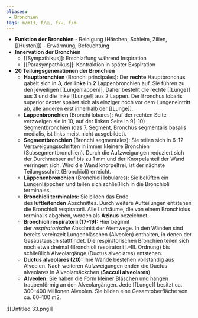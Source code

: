 ```yaml
---
aliases:
 - Bronchien
tags: m/m13, f/🫁, f/💀, f/⚙️
---
```

- **Funktion der Bronchien**
        - Reinigung (Härchen, Schleim, Zilien, [[Husten]])
        - Erwärmung, Befeuchtung
- **Innervation der Bronchien**
    - [[Sympathikus]]: Erschlaffung während Inspiration
    - [[Parasympathikus]]: Kontraktion in später Exspiration
- **20 Teilungsgenerationen der Bronchien**
	- **Hauptbronchien** (Bronchi principales): Der **rechte** Hauptbronchus gabelt sich in **3**, der **linke** in **2** Lappenbronchien auf. Sie führen zu den jeweiligen [[Lungenlappen]]. Daher besteht die rechte [[Lunge]] aus 3 und die linke [[Lunge]] aus 2 Lappen. Der Bronchus lobaris superior dexter spaltet sich als einziger noch vor dem Lungeneintritt ab, alle anderen erst innerhalb der [[Lunge]].
	- **Lappenbronchien** (Bronchi lobares): Auf der rechten Seite verzweigen sie in 10, auf der linken Seite in 9(–10) Segmentbronchien (das 7. Segment, Bronchus segmentalis basalis medialis, ist links meist nicht ausgebildet).
	- **Segmentbronchien** (Bronchi segmentales): Sie teilen sich in 6–12 Verzweigungsschritten in immer kleinere Bronchien (Subsegmentbronchien). Durch die Aufzweigungen reduziert sich der Durchmesser auf bis zu 1 mm und der Knorpelanteil der Wand verringert sich. Wird die Wand knorpelfrei, ist der nächste Teilungsschritt (Bronchioli) erreicht.
	- **Läppchenbronchien** (Bronchioli lobulares): Sie belüften ein Lungenläppchen und teilen sich schließlich in die Bronchioli terminales.
	- **Bronchioli terminales:** Sie bilden das Ende des **luftleitenden** Abschnittes. Durch weitere Aufteilungen entstehen die Bronchioli respiratorii. Alle Lufträume, die von einem Bronchiolus terminalis abgehen, werden als **Azinus** bezeichnet.
	- **Bronchioli respiratorii (17-19):** Hier beginnt der *respiratorische* Abschnitt der Atemwege. In den Wänden sind bereits vereinzelt Lungenbläschen (Alveolen) enthalten, in denen der Gasaustausch stattfindet. Die respiratorischen Bronchien teilen sich noch etwa dreimal (Bronchioli respiratorii I.–III. Ordnung) bis schließlich Alveolargänge (Ductus alveolares) entstehen.
	- **Ductus alveolares (20):** Ihre Wände bestehen vollständig aus Alveolen. Nach weiteren Aufzweigungen enden die Ductus alveolares in Alveolarsäckchen (**Sacculi alveolares**).
	- **Alveolen:** Sie haben die Form kleiner Bläschen und hängen traubenförmig an den Alveolargängen. Jede [[Lunge]] besitzt ca. 300–400 Millionen Alveolen. Sie bilden eine Gesamtoberfläche von ca. 60–100 m2.

![[Untitled 33.png]]

